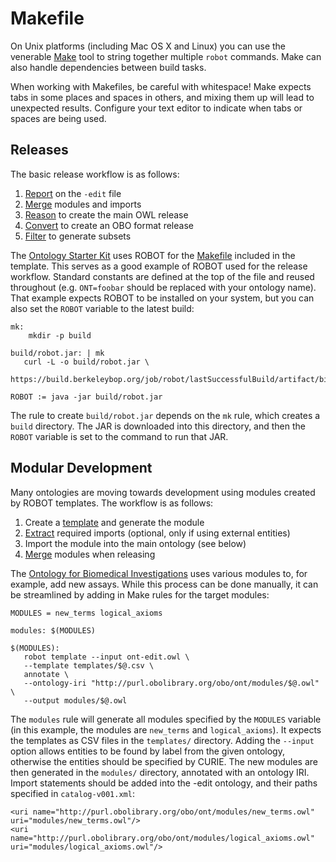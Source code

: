 # Makefile

On Unix platforms (including Mac OS X and Linux) you can use the venerable [Make](https://www.gnu.org/software/make/) tool to string together multiple `robot` commands. Make can also handle dependencies between build tasks.

When working with Makefiles, be careful with whitespace! Make expects tabs in some places and spaces in others, and mixing them up will lead to unexpected results. Configure your text editor to indicate when tabs or spaces are being used.

## Releases

The basic release workflow is as follows:
1. [Report](/report) on the `-edit` file
2. [Merge](/merge) modules and imports
3. [Reason](/reason) to create the main OWL release
4. [Convert](/convert) to create an OBO format release
5. [Filter](/filer) to generate subsets

The [Ontology Starter Kit](https://github.com/INCATools/ontology-starter-kit) uses ROBOT for the [Makefile](https://github.com/INCATools/ontology-starter-kit/blob/master/template/src/ontology/Makefile) included in the template. This serves as a good example of ROBOT used for the release workflow. Standard constants are defined at the top of the file and reused throughout (e.g. `ONT=foobar` should be replaced with your ontology name). That example expects ROBOT to be installed on your system, but you can also set the `ROBOT` variable to the latest build:

```
mk:
    mkdir -p build

build/robot.jar: | mk
   curl -L -o build/robot.jar \
   https://build.berkeleybop.org/job/robot/lastSuccessfulBuild/artifact/bin/robot.jar

ROBOT := java -jar build/robot.jar
```

The rule to create `build/robot.jar` depends on the `mk` rule, which creates a `build` directory. The JAR is downloaded into this directory, and then the `ROBOT` variable is set to the command to run that JAR.

## Modular Development

Many ontologies are moving towards development using modules created by ROBOT templates. The workflow is as follows:
1. Create a [template](/template) and generate the module
2. [Extract](/extract) required imports (optional, only if using external entities)
3. Import the module into the main ontology (see below)
4. [Merge](/merge) modules when releasing

The [Ontology for Biomedical Investigations](https://github.com/obi-ontology/obi/tree/master/src/ontology) uses various modules to, for example, add new assays. While this process can be done manually, it can be streamlined by adding in Make rules for the target modules:

```
MODULES = new_terms logical_axioms

modules: $(MODULES)

$(MODULES):
   robot template --input ont-edit.owl \
   --template templates/$@.csv \
   annotate \
   --ontology-iri "http://purl.obolibrary.org/obo/ont/modules/$@.owl" \
   --output modules/$@.owl
```

The `modules` rule will generate all modules specified by the `MODULES` variable (in this example, the modules are `new_terms` and `logical_axioms`). It expects the templates as CSV files in the `templates/` directory. Adding the `--input` option allows entities to be found by label from the given ontology, otherwise the entities should be specified by CURIE. The new modules are then generated in the `modules/` directory, annotated with an ontology IRI. Import statements should be added into the -edit ontology, and their paths specified in `catalog-v001.xml`:
```
<uri name="http://purl.obolibrary.org/obo/ont/modules/new_terms.owl" uri="modules/new_terms.owl"/>
<uri name="http://purl.obolibrary.org/obo/ont/modules/logical_axioms.owl" uri="modules/logical_axioms.owl"/>
```